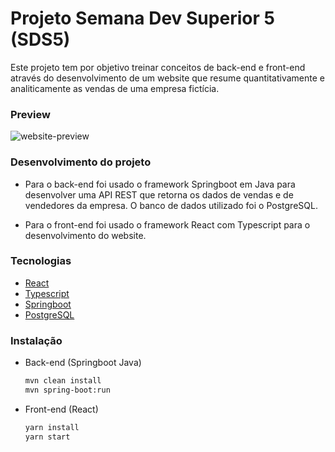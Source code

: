 # Projeto Semana Dev Superior 5 (SDS5)

Este projeto tem por objetivo treinar conceitos de back-end e front-end através do desenvolvimento 
de um website que resume quantitativamente e analiticamente as vendas de uma empresa fictícia.

### Preview

![website-preview](https://github.com/davibss/projeto-sds5/tree/main/preview/sds5.gif)

### Desenvolvimento do projeto

* Para o back-end foi usado o framework Springboot em Java para desenvolver uma API REST que retorna 
os dados de vendas e de vendedores da empresa. O banco de dados utilizado foi o PostgreSQL.

* Para o front-end foi usado o framework React com Typescript para o desenvolvimento do website.

### Tecnologias
* [React](https://pt-br.reactjs.org/)
* [Typescript](https://www.typescriptlang.org/)
* [Springboot](https://spring.io/projects/spring-boot)
* [PostgreSQL](https://www.postgresql.org/)

### Instalação
* Back-end (Springboot Java)
  ```bash
  mvn clean install
  mvn spring-boot:run
  ```
* Front-end (React)
  ```bash
  yarn install
  yarn start
  ```
